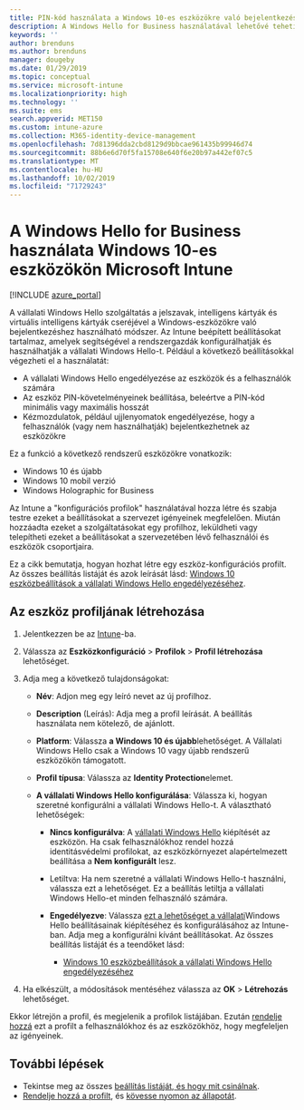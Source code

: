 ```yaml
---
title: PIN-kód használata a Windows 10-es eszközökre való bejelentkezéshez Microsoft Intune-Azure használatával | Microsoft Docs
description: A Windows Hello for Business használatával lehetővé teheti a felhasználók számára, hogy PIN-kódot, ujjlenyomatot és egyebeket használva jelentkezzenek be az eszközökre. Hozzon létre egy Identity Protection konfigurációs profilt az Intune-ban a Windows 10-es eszközökhöz ezekkel a beállításokkal, és rendelje hozzá a profilt a felhasználói csoportokhoz és az eszközök csoportjaihoz.
keywords: ''
author: brenduns
ms.author: brenduns
manager: dougeby
ms.date: 01/29/2019
ms.topic: conceptual
ms.service: microsoft-intune
ms.localizationpriority: high
ms.technology: ''
ms.suite: ems
search.appverid: MET150
ms.custom: intune-azure
ms.collection: M365-identity-device-management
ms.openlocfilehash: 7d81396dda2cbd8129d9bbcae961435b99946d74
ms.sourcegitcommit: 88b6e6d70f5fa15708e640f6e20b97a442ef07c5
ms.translationtype: MT
ms.contentlocale: hu-HU
ms.lasthandoff: 10/02/2019
ms.locfileid: "71729243"
---
```

# <a name="use-windows-hello-for-business-on-windows-10-devices-with-microsoft-intune"></a>A Windows Hello for Business használata Windows 10-es eszközökön Microsoft Intune

[!INCLUDE [azure_portal](../includes/azure_portal.md)]

A vállalati Windows Hello szolgáltatás a jelszavak, intelligens kártyák és virtuális intelligens kártyák cseréjével a Windows-eszközökre való bejelentkezéshez használható módszer. Az Intune beépített beállításokat tartalmaz, amelyek segítségével a rendszergazdák konfigurálhatják és használhatják a vállalati Windows Hello-t. Például a következő beállításokkal végezheti el a használatát:

- A vállalati Windows Hello engedélyezése az eszközök és a felhasználók számára
- Az eszköz PIN-követelményeinek beállítása, beleértve a PIN-kód minimális vagy maximális hosszát
- Kézmozdulatok, például ujjlenyomatok engedélyezése, hogy a felhasználók (vagy nem használhatják) bejelentkezhetnek az eszközökre

Ez a funkció a következő rendszerű eszközökre vonatkozik:

- Windows 10 és újabb
- Windows 10 mobil verzió
- Windows Holographic for Business

Az Intune a "konfigurációs profilok" használatával hozza létre és szabja testre ezeket a beállításokat a szervezet igényeinek megfelelően. Miután hozzáadta ezeket a szolgáltatásokat egy profilhoz, leküldheti vagy telepítheti ezeket a beállításokat a szervezetében lévő felhasználói és eszközök csoportjaira.

Ez a cikk bemutatja, hogyan hozhat létre egy eszköz-konfigurációs profilt. Az összes beállítás listáját és azok leírását lásd: [Windows 10 eszközbeállítások a vállalati Windows Hello engedélyezéséhez](identity-protection-windows-settings.md).

## <a name="create-the-device-profile"></a>Az eszköz profiljának létrehozása

1. Jelentkezzen be az [Intune](https://go.microsoft.com/fwlink/?linkid=2090973)-ba.
2. Válassza az **Eszközkonfiguráció** > **Profilok** > **Profil létrehozása** lehetőséget.
3. Adja meg a következő tulajdonságokat:

    - **Név**: Adjon meg egy leíró nevet az új profilhoz.
    - **Description** (Leírás): Adja meg a profil leírását. A beállítás használata nem kötelező, de ajánlott.
    - **Platform**: Válassza **a Windows 10 és újabb**lehetőséget. A Vállalati Windows Hello csak a Windows 10 vagy újabb rendszerű eszközökön támogatott.
    - **Profil típusa**: Válassza az **Identity Protection**elemet.
    - **A vállalati Windows Hello konfigurálása**: Válassza ki, hogyan szeretné konfigurálni a vállalati Windows Hello-t. A választható lehetőségek:

        - **Nincs konfigurálva**: A [vállalati Windows Hello](https://docs.microsoft.com/windows/security/identity-protection/hello-for-business/hello-how-it-works-provisioning) kiépítését az eszközön. Ha csak felhasználókhoz rendel hozzá identitásvédelmi profilokat, az eszközkörnyezet alapértelmezett beállítása a **Nem konfigurált** lesz.
        - Letiltva: Ha nem szeretné a vállalati Windows Hello-t használni, válassza ezt a lehetőséget. Ez a beállítás letiltja a vállalati Windows Hello-et minden felhasználó számára.
        - **Engedélyezve**: Válassza [ezt a lehetőséget a vállalati](https://docs.microsoft.com/windows/security/identity-protection/hello-for-business/hello-how-it-works-provisioning)Windows Hello beállításainak kiépítéséhez és konfigurálásához az Intune-ban. Adja meg a konfigurálni kívánt beállításokat. Az összes beállítás listáját és a teendőket lásd:

            - [Windows 10 eszközbeállítások a vállalati Windows Hello engedélyezéséhez](identity-protection-windows-settings.md)

4. Ha elkészült, a módosítások mentéséhez válassza az **OK** > **Létrehozás** lehetőséget.

Ekkor létrejön a profil, és megjelenik a profilok listájában. Ezután [rendelje hozzá](../configuration/device-profile-assign.md) ezt a profilt a felhasználókhoz és az eszközökhöz, hogy megfeleljen az igényeinek.

<!--  Removing image as part of design review; retaining source until we known the disposition.

## Example of device restriction settings

In this high-level example, you'll create a device restriction policy that blocks the use of the built-in camera app on Android devices.

![How to disable the camera on Android devices](./media/identity-protection-configure/disable-android-camera.png)

-->

## <a name="next-steps"></a>További lépések

- Tekintse meg az összes [beállítás listáját, és hogy mit csinálnak](identity-protection-windows-settings.md).
- [Rendelje hozzá a profilt](../configuration/device-profile-assign.md), és [kövesse nyomon az állapotát](../configuration/device-profile-monitor.md).
